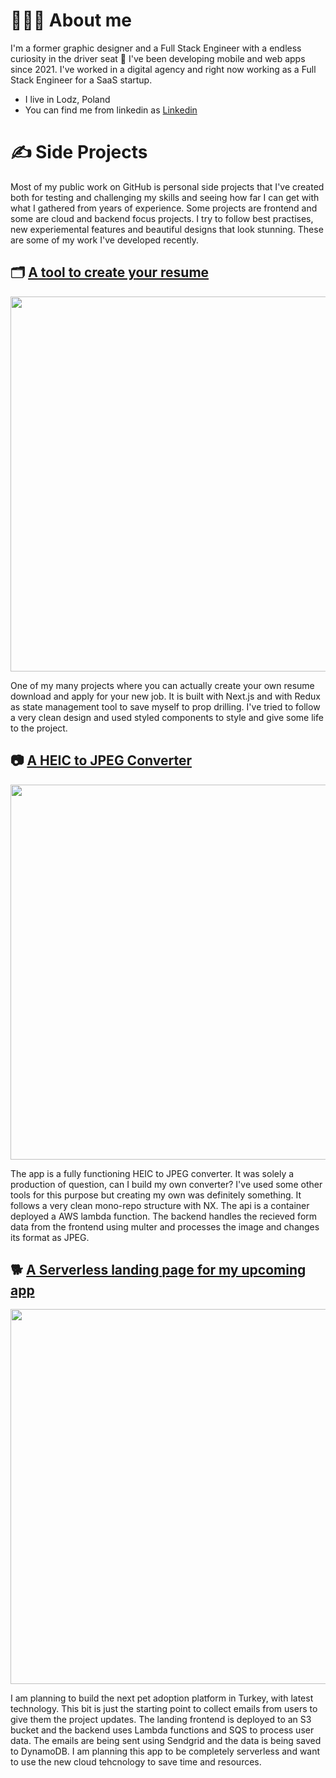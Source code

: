 # 👨🏻‍💻 About me

I'm a former graphic designer and a Full Stack Engineer with a endless curiosity in the driver seat 🚀 I've been developing mobile and web apps since 2021. I've worked in a digital agency and right now working as a Full Stack Engineer for a SaaS startup.

* I live in Lodz, Poland
* You can find me from linkedin as [Linkedin](www.linkedin.com/in/gencberat)
 
# ✍ Side Projects

Most of my public work on GitHub is personal side projects that I've created both for testing and challenging my skills and seeing how far I can get with what I gathered from years of experience. Some projects are frontend and some are cloud and backend focus projects. I try to follow best practises, new experiemental features and beautiful designs that look stunning. These are some of my work I've developed recently.

## 🗂️ [A tool to create your resume](https://helpful-sprite-b89435.netlify.app/)

<p align="center">
 <a href="https://helpful-sprite-b89435.netlify.app/"><img src="https://github.com/soberbat/soberbat/assets/78652120/af4f3c2a-fced-477c-8172-bd6b5c2930a0" width="600"></a>
</p>


One of my many projects where you can actually create your own resume download and apply for your new job. It is built with Next.js and with Redux as state management tool to save myself to prop drilling. I've tried to follow a very clean design and used styled components to style and give some life to the project.

## 📷 [A HEIC to JPEG Converter](https://helpful-sprite-b89435.netlify.app/)

<p align="center">
 <a href="https://helpful-sprite-b89435.netlify.app/"><img src="https://github.com/soberbat/soberbat/assets/78652120/07bfab1f-4b00-46c7-bf04-f58e5378b680" width="600"></a>
</p>

The app is a fully functioning HEIC to JPEG converter. It was solely a production of question, can I build my own converter? I've used some other tools for this purpose but creating my own was definitely something. It follows a very clean mono-repo structure with NX. The api is a container deployed a AWS lambda function. The backend handles the recieved form data from the frontend using multer and processes the image and changes its format as JPEG. 

## 🐕 [A Serverless landing page for my upcoming app](https://helpful-sprite-b89435.netlify.app/)

<p align="center">
 <a href="https://helpful-sprite-b89435.netlify.app/"><img src="https://github.com/soberbat/soberbat/assets/78652120/c3fd7f14-95be-4716-82f4-9b67cda8ce3a" width="600"></a>
</p>

I am planning to build the next pet adoption platform in Turkey, with latest technology. This bit is just the starting point to collect emails from users to give them the project updates. The landing frontend is deployed to an S3 bucket and the backend uses Lambda functions and SQS to process user data. The emails are being sent using Sendgrid and the data is being saved to DynamoDB. I am planning this app to be completely serverless and want to use the new cloud tehcnology to save time and resources.

